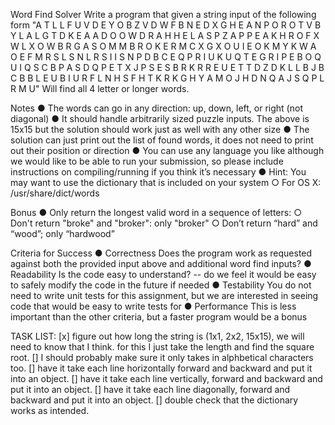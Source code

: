 Word Find Solver
Write a program that given a string input of the following form
"A T L L F U V D E Y O B Z V D
W F B N E D X G H E A N P O R
O T V B Y L A L G T D K E A A
D O O W D R A H H E L A S P Z
A P P E A K H R O F X W L X O
W B R G A S O M M B R O K E R
M C X G X O U I E O K M Y K W
A O E F M R S L S N L R S I I
S N P D B C E Q P R I U K U Q
T E G R I P E B O Q U I Q S C
B P A S D Q P E T X J P S E S
B R K R R E U E T T D Z D K L
L B J B C B B L E U B I U R F
L N H S F H T K R K G H Y A M
O J H D N Q A J S Q P L R M U"
Will find all 4 letter or longer words.

Notes
● The words can go in any direction: up, down, left, or right (not diagonal)
● It should handle arbitrarily sized puzzle inputs. The above is 15x15 but the solution
should work just as well with any other size
● The solution can just print out the list of found words, it does not need to print out their
position or direction
● You can use any language you like although we would like to be able to run your
submission, so please include instructions on compiling/running if you think it’s
necessary
● Hint: You may want to use the dictionary that is included on your system
○ For OS X: /usr/share/dict/words

Bonus
● Only return the longest valid word in a sequence of letters:
○ Don't return "broke" and "broker": only "broker"
○ Don’t return “hard” and “wood”; only “hardwood”

Criteria for Success
● Correctness Does the program work as requested against both the provided input
above and additional word find inputs?
● Readability Is the code easy to understand? -- do we feel it would be easy to safely
modify the code in the future if needed
● Testability You do not need to write unit tests for this assignment, but we are interested
in seeing code that would be easy to write tests for
● Performance This is less important than the other criteria, but a faster program would
be a bonus



TASK LIST:
[x] figure out how long the string is (1x1, 2x2, 15x15), we will need to know that I think.
for this I just take the length and find the square root. 
[] I should probably make sure it only takes in alphbetical characters too.
[] have it take each line horizontally forward and backward and put it into an object.
[] have it take each line vertically, forward and backward and put it into an object.
[] have it take each line diagonally, forward and backward and put it into an object.
[] double check that the dictionary works as intended.
